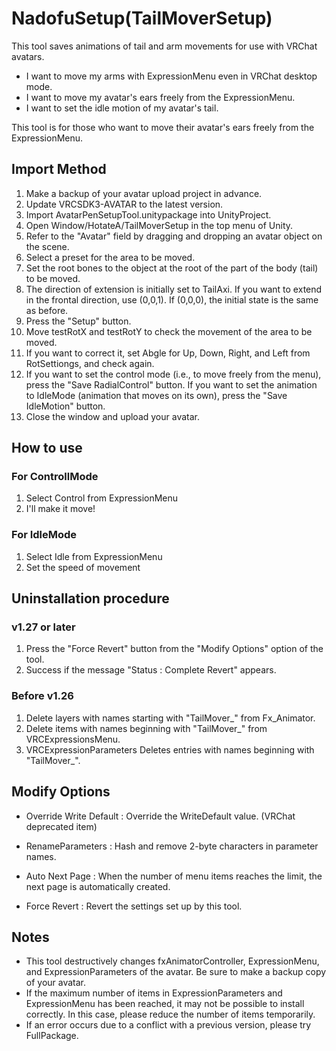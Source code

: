 # NadofuSetup(TailMoverSetup)

This tool saves animations of tail and arm movements for use with VRChat avatars.

- I want to move my arms with ExpressionMenu even in VRChat desktop mode.
- I want to move my avatar's ears freely from the ExpressionMenu.
- I want to set the idle motion of my avatar's tail.

This tool is for those who want to move their avatar's ears freely from the ExpressionMenu.

## Import Method
1. Make a backup of your avatar upload project in advance.
2. Update VRCSDK3-AVATAR to the latest version.
3. Import AvatarPenSetupTool.unitypackage into UnityProject.
4. Open Window/HotateA/TailMoverSetup in the top menu of Unity.
5. Refer to the "Avatar" field by dragging and dropping an avatar object on the scene.
6. Select a preset for the area to be moved.
7. Set the root bones to the object at the root of the part of the body (tail) to be moved.
8. The direction of extension is initially set to TailAxi.
    If you want to extend in the frontal direction, use (0,0,1).
    If (0,0,0), the initial state is the same as before.
9. Press the "Setup" button.
10. Move testRotX and testRotY to check the movement of the area to be moved.
11. If you want to correct it, set Abgle for Up, Down, Right, and Left from RotSettiongs, and check again.
12. If you want to set the control mode (i.e., to move freely from the menu), press the "Save RadialControl" button.
    If you want to set the animation to IdleMode (animation that moves on its own), press the "Save IdleMotion" button.
13. Close the window and upload your avatar.

## How to use
### For ControllMode
1. Select Control from ExpressionMenu
2. I'll make it move!
### For IdleMode
1. Select Idle from ExpressionMenu
2. Set the speed of movement

## Uninstallation procedure
### v1.27 or later
 1. Press the "Force Revert" button from the "Modify Options" option of the tool.
 2. Success if the message "Status : Complete Revert" appears.
### Before v1.26
1. Delete layers with names starting with "TailMover_" from Fx_Animator.
2. Delete items with names beginning with "TailMover_" from VRCExpressionsMenu.
3. VRCExpressionParameters Deletes entries with names beginning with "TailMover_".

## Modify Options
- Override Write Default : Override the WriteDefault value. (VRChat deprecated item)
- RenameParameters : Hash and remove 2-byte characters in parameter names.
- Auto Next Page : When the number of menu items reaches the limit, the next page is automatically created.

- Force Revert : Revert the settings set up by this tool.

## Notes
- This tool destructively changes fxAnimatorController, ExpressionMenu, and ExpressionParameters of the avatar. Be sure to make a backup copy of your avatar.
- If the maximum number of items in ExpressionParameters and ExpressionMenu has been reached, it may not be possible to install correctly. In this case, please reduce the number of items temporarily.
- If an error occurs due to a conflict with a previous version, please try FullPackage.
